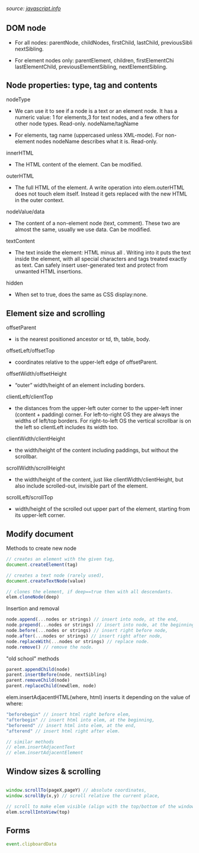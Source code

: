 ###### source: [javascript.info](https://javascript.info)

## DOM node
- For all nodes: parentNode, childNodes, firstChild, lastChild, previousSibli
nextSibling.

- For element nodes only: parentElement, children, firstElementChi
lastElementChild, previousElementSibling, nextElementSibling.

## Node properties: type, tag and contents

nodeType
- We can use it to see if a node is a text or an element node. It has a numeric value: 1 for elements,3 for text nodes, and a few others for other node types. Read-only.
nodeName/tagName

- For elements, tag name (uppercased unless XML-mode). For non-element nodes nodeName describes what it is. Read-only.

innerHTML
- The HTML content of the element. Can be modified.

outerHTML
- The full HTML of the element. A write operation into elem.outerHTML does not touch elem itself. Instead it gets replaced with the new HTML in the outer context.

nodeValue/data
- The content of a non-element node (text, comment). These two are almost the same, usually we use data. Can be modified.

textContent
- The text inside the element: HTML minus all <tags>. Writing into it puts the text inside the element, with all special characters and tags treated exactly as text. Can safely insert user-generated text and protect from unwanted HTML insertions.

hidden
- When set to true, does the same as CSS display:none.

## Element size and scrolling


offsetParent
- is the nearest positioned ancestor or td, th, table, body.

offsetLeft/offsetTop
- coordinates relative to the upper-left edge of offsetParent.

offsetWidth/offsetHeight
- “outer” width/height of an element including borders.

clientLeft/clientTop
- the distances from the upper-left outer corner to the upper-left inner (content + padding) corner. For left-to-right OS they are always the widths of left/top borders. For right-to-left OS the vertical scrollbar is on the left so clientLeft includes its width too.

clientWidth/clientHeight
- the width/height of the content including paddings, but without the scrollbar.

scrollWidth/scrollHeight
- the width/height of the content, just like clientWidth/clientHeight, but also include scrolled-out, invisible part of the element.

scrollLeft/scrollTop
- width/height of the scrolled out upper part of the element, starting from its upper-left corner.



## Modify document

Methods to create new node
```js
// creates an element with the given tag,
document.createElement(tag)

// creates a text node (rarely used),
document.createTextNode(value)

// clones the element, if deep==true then with all descendants.
elem.cloneNode(deep)
```

Insertion and removal
```js
node.append(...nodes or strings) // insert into node, at the end,
node.prepend(...nodes or strings) // insert into node, at the beginning,
node.before(...nodes or strings) // insert right before node,
node.after(...nodes or strings) // insert right after node,
node.replaceWith(...nodes or strings) // replace node.
node.remove() // remove the node.
```

"old school" methods
```js
parent.appendChild(node)
parent.insertBefore(node, nextSibling)
parent.removeChild(node)
parent.replaceChild(newElem, node)
```

elem.insertAdjacentHTML(where, html) inserts it depending on the value of where:
```js
"beforebegin" // insert html right before elem,
"afterbegin" // insert html into elem, at the beginning,
"beforeend" // insert html into elem, at the end,
"afterend" // insert html right after elem.

// similar methods
// elem.insertAdjacentText
// elem.insertAdjacentElement
```

## Window sizes & scrolling
```js

window.scrollTo(pageX,pageY) // absolute coordinates,
window.scrollBy(x,y) // scroll relative the current place,

// scroll to make elem visible (align with the top/bottom of the window).
elem.scrollIntoView(top)
```


## Forms
```js
event.clipboardData
```
